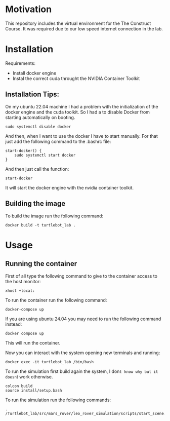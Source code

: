 # Motivation

This repository includes the virtual environment for the The Construct Course. It was required due to our low speed internet connection in the lab.

# Installation

Requirements:
 
- Install docker engine
- Instal the correct cuda throught the NVIDIA Container Toolkit

## Installation Tips:

On my ubuntu 22.04 machine I had a problem with the initialization of the docker engine and the cuda toolkit. So I had a to disable Docker from starting automatically on booting.

    sudo systemctl disable docker

And then, when I want to use the docker I have to start manually. For that just add the following command to the .bashrc file:

    start-docker() {
        sudo systemctl start docker
    }

And then just call the function:

    start-docker

It will start the docker engine with the nvidia container toolkit.

## Building the image

To build the image run the following command:

    docker build -t turtlebot_lab .


# Usage

## Running the container

First of all type the following command to give to the container access to the host monitor:

    xhost +local:

To run the container run the following command:

    docker-compose up 

If you are using ubuntu 24.04 you may need to run the following command instead:

    docker compose up 

This will run the container.

Now you can interact with the system opening new terminals and running:

    docker exec -it turtlebot_lab /bin/bash

To run the simulation first build again the system, I don`t know why but it doesn`t work otherwise. 

    colcon build
    source install/setup.bash

To run the simulation run the following commands:

    . /Turtlebot_lab/src/mars_rover/leo_rover_simulation/scripts/start_scene.sh


